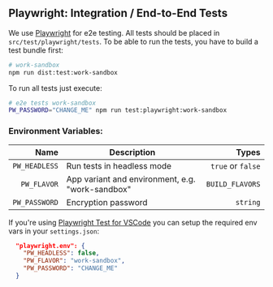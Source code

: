 ## Playwright: Integration / End-to-End Tests

We use [Playwright](https://playwright.dev/) for e2e testing. All tests should be placed in
`src/test/playwright/tests`. To be able to run the tests, you have to build a test bundle first:

```bash
# work-sandbox
npm run dist:test:work-sandbox
```

To run all tests just execute:

```bash
# e2e tests work-sandbox
PW_PASSWORD="CHANGE_ME" npm run test:playwright:work-sandbox
```

### Environment Variables:

|          Name | Description                                      |             Types |
| ------------: | ------------------------------------------------ | ----------------: |
| `PW_HEADLESS` | Run tests in headless mode                       | `true` or `false` |
|   `PW_FLAVOR` | App variant and environment, e.g. "work-sandbox" |   `BUILD_FLAVORS` |
| `PW_PASSWORD` | Encryption password                              |          `string` |

If you're using
[Playwright Test for VSCode](https://marketplace.visualstudio.com/items?itemName=ms-playwright.playwright)
you can setup the required env vars in your `settings.json`:

```json
  "playwright.env": {
    "PW_HEADLESS": false,
    "PW_FLAVOR": "work-sandbox",
    "PW_PASSWORD": "CHANGE_ME"
  }
```
